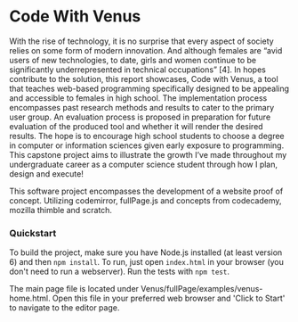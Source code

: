 # Code With Venus

With the rise of technology, it is no surprise that every aspect of society relies on some form of modern innovation. And although females are “avid users of new technologies, to date, girls and women continue to be significantly underrepresented in technical occupations” [4]. In hopes contribute to the solution, this report showcases, Code with Venus, a tool that teaches web-based programming specifically designed to be appealing and accessible to females in high school. The implementation process encompasses past research methods and results to cater to the primary user group. An evaluation process is proposed in preparation for future evaluation of the produced tool and whether it will render the desired results. The hope is to encourage high school students to choose a degree in computer or information sciences given early exposure to programming. This capstone project aims to illustrate the growth I’ve made throughout my undergraduate career as a computer science student through how I plan, design and execute! 

This software project encompasses the development of a website proof of concept. Utilizing codemirror, fullPage.js and concepts from codecademy, mozilla thimble and scratch. 

### Quickstart

To build the project, make sure you have Node.js installed (at least version 6)
and then `npm install`. To run, just open `index.html` in your
browser (you don't need to run a webserver). Run the tests with `npm test`.

The main page file is located under Venus/fullPage/examples/venus-home.html. Open this
file in your preferred web browser and 'Click to Start' to navigate to the editor page.
